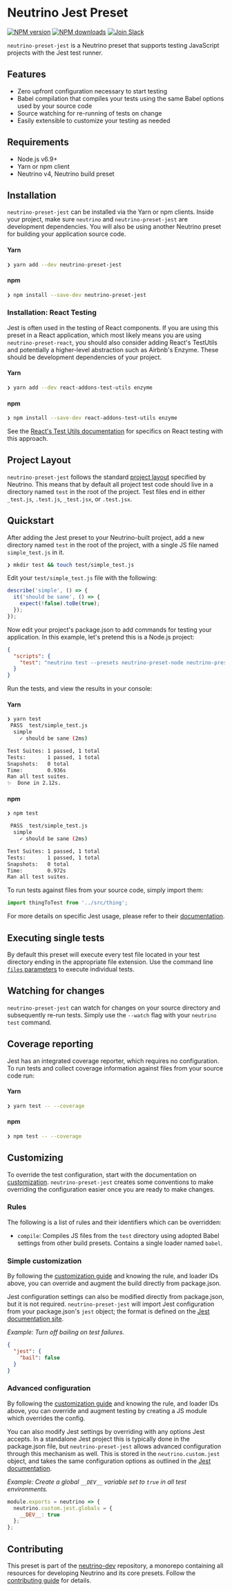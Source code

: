 # Neutrino Jest Preset
[![NPM version][npm-image]][npm-url] [![NPM downloads][npm-downloads]][npm-url] [![Join Slack][slack-image]][slack-url]

`neutrino-preset-jest` is a Neutrino preset that supports testing JavaScript projects with the Jest test runner.

## Features

- Zero upfront configuration necessary to start testing
- Babel compilation that compiles your tests using the same Babel options used by your source code
- Source watching for re-running of tests on change
- Easily extensible to customize your testing as needed

## Requirements

- Node.js v6.9+
- Yarn or npm client
- Neutrino v4, Neutrino build preset

## Installation

`neutrino-preset-jest` can be installed via the Yarn or npm clients. Inside your project, make sure
`neutrino` and `neutrino-preset-jest` are development dependencies. You will also be using
another Neutrino preset for building your application source code.

#### Yarn

```bash
❯ yarn add --dev neutrino-preset-jest
```

#### npm

```bash
❯ npm install --save-dev neutrino-preset-jest
```

### Installation: React Testing

Jest is often used in the testing of React components. If you are using this preset in a React application, which most
likely means you are using `neutrino-preset-react`, you should also consider adding React's TestUtils and potentially a
higher-level abstraction such as Airbnb's Enzyme. These should be development dependencies of your project.

#### Yarn

```bash
❯ yarn add --dev react-addons-test-utils enzyme
```

#### npm

```bash
❯ npm install --save-dev react-addons-test-utils enzyme
```

See the [React's Test Utils documentation](https://facebook.github.io/react/docs/test-utils.html) for specifics on React
testing with this approach.

## Project Layout

`neutrino-preset-jest` follows the standard [project layout](/project-layout.md) specified by Neutrino. This
means that by default all project test code should live in a directory named `test` in the root of the
project. Test files end in either `_test.js`, `.test.js`, `_test.jsx`, or `.test.jsx`.

## Quickstart

After adding the Jest preset to your Neutrino-built project, add a new directory named `test` in the root of the
project, with a single JS file named `simple_test.js` in it.

```bash
❯ mkdir test && touch test/simple_test.js
```

Edit your `test/simple_test.js` file with the following:

```js
describe('simple', () => {
  it('should be sane', () => {
    expect(!false).toBe(true);
  });
});
```

Now edit your project's package.json to add commands for testing your application. In this example,
let's pretend this is a Node.js project:

```json
{
  "scripts": {
    "test": "neutrino test --presets neutrino-preset-node neutrino-preset-jest"
  }
}
```

Run the tests, and view the results in your console:

#### Yarn

```bash
❯ yarn test
 PASS  test/simple_test.js
  simple
    ✓ should be sane (2ms)

Test Suites: 1 passed, 1 total
Tests:       1 passed, 1 total
Snapshots:   0 total
Time:        0.936s
Ran all test suites.
✨  Done in 2.12s.
```

#### npm

```bash
❯ npm test

 PASS  test/simple_test.js
  simple
    ✓ should be sane (2ms)

Test Suites: 1 passed, 1 total
Tests:       1 passed, 1 total
Snapshots:   0 total
Time:        0.972s
Ran all test suites.
```

To run tests against files from your source code, simply import them:

```js
import thingToTest from '../src/thing';
```

For more details on specific Jest usage, please refer to their [documentation](https://facebook.github.io/jest/).

## Executing single tests

By default this preset will execute every test file located in your test directory ending in the appropriate file
extension.
Use the command line [`files` parameters](/cli/README.md#neutrino-test) to execute individual tests.

## Watching for changes

`neutrino-preset-jest` can watch for changes on your source directory and subsequently re-run tests. Simply use the
`--watch` flag with your `neutrino test` command.

## Coverage reporting

Jest has an integrated coverage reporter, which requires no configuration. To run tests and collect coverage
information against files from your source code run:

#### Yarn

```bash
❯ yarn test -- --coverage
```

#### npm

```bash
❯ npm test -- --coverage
```

## Customizing

To override the test configuration, start with the documentation on [customization](/customization/README.md).
`neutrino-preset-jest` creates some conventions to make overriding the configuration easier once you are ready to make
changes.

### Rules

The following is a list of rules and their identifiers which can be overridden:

- `compile`: Compiles JS files from the `test` directory using adopted Babel settings from other build presets.
Contains a single loader named `babel`.

### Simple customization

By following the [customization guide](/customization/simple.md) and knowing the rule, and loader IDs above,
you can override and augment the build directly from package.json.

Jest configuration settings can also be modified directly from package.json, but it is not required.
`neutrino-preset-jest` will import Jest configuration from your package.json's `jest` object; the format is
defined on the [Jest documentation site](https://facebook.github.io/jest/docs/configuration.html).

_Example: Turn off bailing on test failures._

```json
{
  "jest": {
    "bail": false
  }
}
```

### Advanced configuration

By following the [customization guide](/customization/advanced.md) and knowing the rule, and loader IDs above,
you can override and augment testing by creating a JS module which overrides the config. 

You can also modify Jest settings by overriding with any options Jest accepts. In a standalone Jest project this is
typically done in the package.json file, but `neutrino-preset-jest` allows advanced configuration through this
mechanism as well. This is stored in the `neutrino.custom.jest` object, and takes the same configuration options as
outlined in the [Jest documentation](https://facebook.github.io/jest/docs/configuration.html).

_Example: Create a global `__DEV__` variable set to `true` in all test environments._

```js
module.exports = neutrino => {
  neutrino.custom.jest.globals = {
    __DEV__: true
  };
};
```

## Contributing

This preset is part of the [neutrino-dev](https://github.com/mozilla-neutrino/neutrino-dev) repository, a monorepo
containing all resources for developing Neutrino and its core presets. Follow the
[contributing guide](/contributing/README.md) for details.

[npm-image]: https://img.shields.io/npm/v/neutrino-preset-jest.svg
[npm-downloads]: https://img.shields.io/npm/dt/neutrino-preset-jest.svg
[npm-url]: https://npmjs.org/package/neutrino-preset-jest
[slack-image]: https://neutrino-slack.herokuapp.com/badge.svg
[slack-url]: https://neutrino-slack.herokuapp.com/
